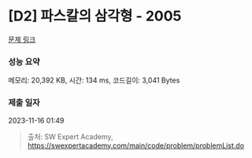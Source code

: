 # [D2] 파스칼의 삼각형 - 2005 

[문제 링크](https://swexpertacademy.com/main/code/problem/problemDetail.do?contestProbId=AV5P0-h6Ak4DFAUq) 

### 성능 요약

메모리: 20,392 KB, 시간: 134 ms, 코드길이: 3,041 Bytes

### 제출 일자

2023-11-16 01:49



> 출처: SW Expert Academy, https://swexpertacademy.com/main/code/problem/problemList.do